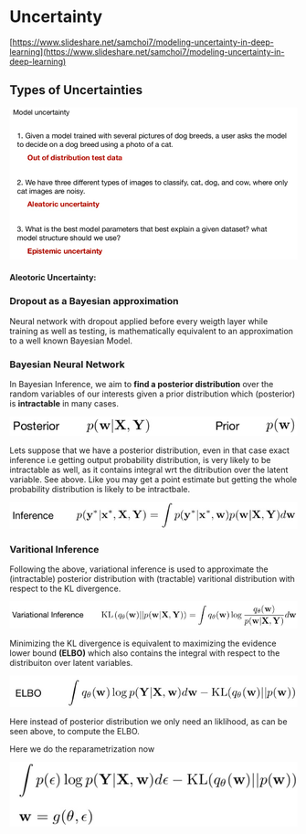 # Uncertainty

[https://www.slideshare.net/samchoi7/modeling-uncertainty-in-deep-learning](https://www.slideshare.net/samchoi7/modeling-uncertainty-in-deep-learning)

## Types of Uncertainties

![](../.gitbook/assets/image%20%28139%29.png)

#### Aleotoric Uncertainty:



### Dropout as a Bayesian approximation

Neural network with dropout applied before every weigth layer while training as well as testing, is mathematically equivalent to an approximation to a well known Bayesian Model.

### Bayesian Neural Network

In Bayesian Inference, we aim to **find a posterior distribution** over the random variables of our interests given a prior distribution which \(posterior\) is **intractable** in many cases.

![](../.gitbook/assets/image%20%2852%29.png)

Lets suppose that we have a posterior distribution, even in that case exact inference i.e getting output probability distribution, is very likely to be intractable as well, as it contains integral wrt the ditribution over the latent variable. See above. Like you may get a point estimate but getting the whole probability distribution is likely to be intractbale. 

![](../.gitbook/assets/image%20%2840%29.png)

### Varitional Inference

Following the above, variational inference is used to approximate the \(intractable\) posterior distribution with \(tractable\) varitional distribution with respect to the KL divergence. 

![](../.gitbook/assets/image%20%2888%29.png)

Minimizing the KL divergence is equivalent to maximizing the evidence lower bound **\(ELBO\)** which also contains the integral with respect to the distribuiton over latent variables.

![](../.gitbook/assets/image%20%2848%29.png)

Here instead of posterior distribution we only need an liklihood, as can be seen above, to compute the ELBO.   
  
Here we do the reparametrization now

![](../.gitbook/assets/image%20%2872%29.png)

